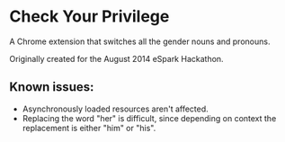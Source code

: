 Check Your Privilege
====================

A Chrome extension that switches all the gender nouns and pronouns.

Originally created for the August 2014 eSpark Hackathon.

Known issues:
-------------

* Asynchronously loaded resources aren't affected.
* Replacing the word "her" is difficult, since depending on context the replacement is either "him" or "his".
